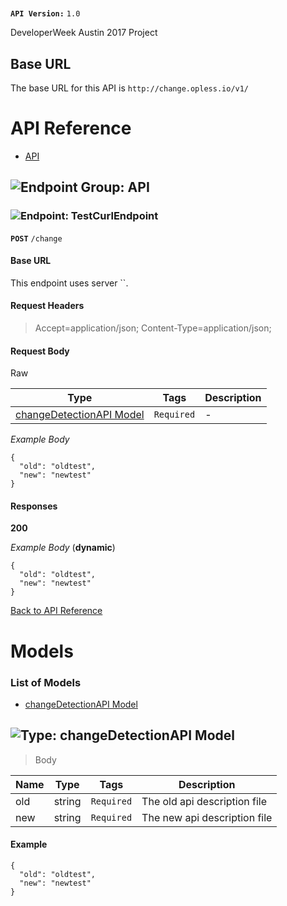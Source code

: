 # 

**`API Version:`** `1.0`

DeveloperWeek Austin 2017 Project



## Base URL

The base URL for this API is `http://change.opless.io/v1/`









# <a name="api_reference"></a>API Reference

* [API](#api)

## <a name="api"></a>![Endpoint Group: ](https://apidocs.io/img/class.png "API") API


### <a name="test_curl_endpoint"></a>![Endpoint: ](https://apidocs.io/img/method.png "TestCurlEndpoint") TestCurlEndpoint


**`POST`** `/change`



#### Base URL
This endpoint uses server ``.


#### Request Headers
>Accept=application/json;
>Content-Type=application/json;

#### Request Body
Raw 

|  Type | Tags | Description |
| ------| ---- |-------------| 
| [changeDetectionAPI Model](#change_detection_api_model) |  ``` Required ```  | - | 

 *Example Body* 
``` 
{
  "old": "oldtest",
  "new": "newtest"
}
``` 

#### Responses
**200** 


 *Example Body* (**dynamic**) 

```
{
  "old": "oldtest",
  "new": "newtest"
}
```


[Back to API Reference](#api_reference)

# <a name="models"></a> Models

### List of Models

* [changeDetectionAPI Model](#change_detection_api_model)
## <a name="change_detection_api_model"></a>![Type: ](https://apidocs.io/img/method.png "changeDetectionAPI Model") changeDetectionAPI Model



> Body





| Name | Type | Tags | Description |
|-----------|------| ---- |-------------| 
| old | string |  ``` Required ```  | The old api description file | 
| new | string |  ``` Required ```  | The new api description file | 



#### Example
```
{
  "old": "oldtest",
  "new": "newtest"
}
```




